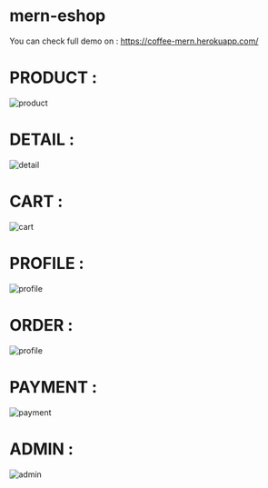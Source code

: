 # mern-eshop

You can check full demo on : https://coffee-mern.herokuapp.com/


# PRODUCT : 
<p>
<img src='https://i.ibb.co/WG7kn8R/Capture-d-e-cran-2020-12-03-a-14-51-28.png' width:'600px' alt='product'>
</p>

# DETAIL : 

<p>
<img src='https://i.ibb.co/dGZSVd9/Capture-d-e-cran-2020-12-03-a-14-51-39.png' width:'800px' alt='detail'>
</p>

# CART : 

<p><p><p>
<img src='https://i.ibb.co/Gt861k3/Capture-d-e-cran-2020-12-03-a-14-51-51.png' width:'800px' alt='cart'>
</p>

# PROFILE : 

<p>
<img src='https://i.ibb.co/LpLH3jY/Capture-d-e-cran-2020-12-03-a-14-59-00.png' width:'800px' alt='profile'>
</p>

# ORDER : 

<p>
<img src='https://i.ibb.co/ncPBbRr/Capture-d-e-cran-2020-12-03-a-14-58-36.png' width:'800px' alt='profile'>
</p>

# PAYMENT : 

<p>
<img src='https://i.ibb.co/NySnKjg/Capture-d-e-cran-2020-12-03-a-14-58-43.png' width:'800px' alt='payment'>
</p>

# ADMIN : 

<p>
<img src='https://i.ibb.co/nj7wM85/Capture-d-e-cran-2020-12-03-a-14-52-59.png' width:'800px' alt='admin'>
</p>

